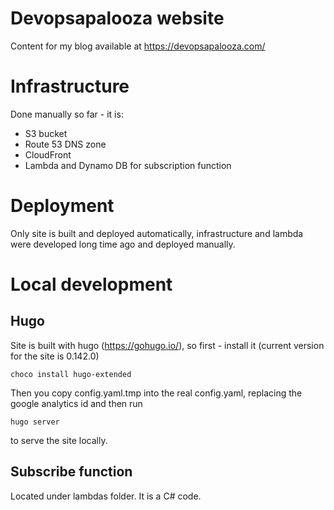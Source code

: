 # Devopsapalooza website

Content for my blog available at https://devopsapalooza.com/

# Infrastructure

Done manually so far - it is:
* S3 bucket 
* Route 53 DNS zone
* CloudFront
* Lambda and Dynamo DB for subscription function

# Deployment

Only site is built and deployed automatically, infrastructure and lambda were developed long time ago and deployed manually. 

# Local development

## Hugo

Site is built with hugo (https://gohugo.io/), so first - install it (current version for the site is 0.142.0)
```
choco install hugo-extended
```

Then you copy config.yaml.tmp into the real config.yaml, replacing the google analytics id and then run

```
hugo server
```
to serve the site locally.

## Subscribe function

Located under lambdas folder. It is a C# code.
